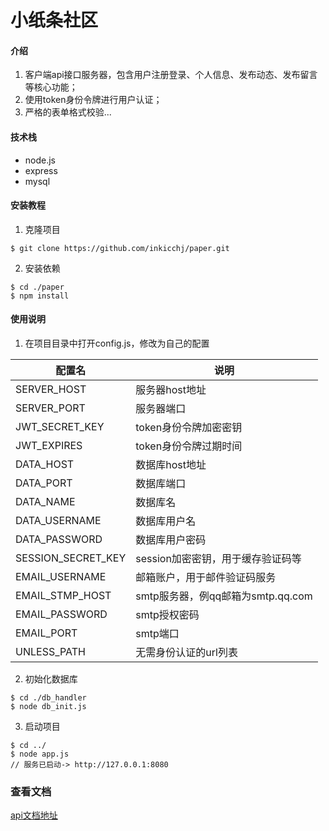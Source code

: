 # 小纸条社区

#### 介绍

1. 客户端api接口服务器，包含用户注册登录、个人信息、发布动态、发布留言等核心功能；
2. 使用token身份令牌进行用户认证；
3. 严格的表单格式校验...

#### 技术栈

- node.js
- express
- mysql

#### 安装教程

1. 克隆项目

```
$ git clone https://github.com/inkicchj/paper.git
```
2.  安装依赖

```
$ cd ./paper
$ npm install
```
#### 使用说明

1.  在项目目录中打开config.js，修改为自己的配置


| 配置名 | 说明 | 
| --- | --- |
| SERVER_HOST | 服务器host地址 |
| SERVER_PORT | 服务器端口 |
| JWT_SECRET_KEY |token身份令牌加密密钥 |
| JWT_EXPIRES | token身份令牌过期时间 |
| DATA_HOST | 数据库host地址 |
| DATA_PORT | 数据库端口 |
| DATA_NAME | 数据库名 |
| DATA_USERNAME | 数据库用户名 |
| DATA_PASSWORD | 数据库用户密码 |
| SESSION_SECRET_KEY | session加密密钥，用于缓存验证码等 |
| EMAIL_USERNAME| 邮箱账户，用于邮件验证码服务 |
| EMAIL_STMP_HOST | smtp服务器，例qq邮箱为smtp.qq.com |
| EMAIL_PASSWORD | smtp授权密码 |
| EMAIL_PORT | smtp端口 |
| UNLESS_PATH | 无需身份认证的url列表 |


2.  初始化数据库

```
$ cd ./db_handler
$ node db_init.js
```
3.  启动项目

```
$ cd ../
$ node app.js
// 服务已启动-> http://127.0.0.1:8080
```

### 查看文档

[api文档地址](https://www.showdoc.com.cn/1966942439940292/8929773777553140)
